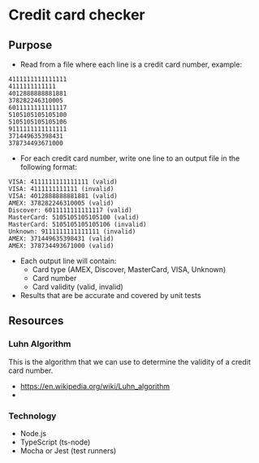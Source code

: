 # Credit card checker

## Purpose

* Read from a file where each line is a credit card number, example:

```
4111111111111111
4111111111111
4012888888881881
378282246310005
6011111111111117
5105105105105100
5105105105105106
9111111111111111
371449635398431
378734493671000
```

* For each credit card number, write one line to an output file in the following
  format:

```
VISA: 4111111111111111 (valid)
VISA: 4111111111111 (invalid)
VISA: 4012888888881881 (valid)
AMEX: 378282246310005 (valid)
Discover: 6011111111111117 (valid)
MasterCard: 5105105105105100 (valid)
MasterCard: 5105105105105106 (invalid)
Unknown: 9111111111111111 (invalid)
AMEX: 371449635398431 (valid)
AMEX: 378734493671000 (valid)
```

* Each output line will contain:
  * Card type (AMEX, Discover, MasterCard, VISA, Unknown)
  * Card number
  * Card validity (valid, invalid)
* Results that are be accurate and covered by unit tests

## Resources

### Luhn Algorithm

This is the algorithm that we can use to determine the validity of a credit card
number.

* https://en.wikipedia.org/wiki/Luhn_algorithm
*

### Technology

* Node.js
* TypeScript (ts-node)
* Mocha or Jest (test runners)
